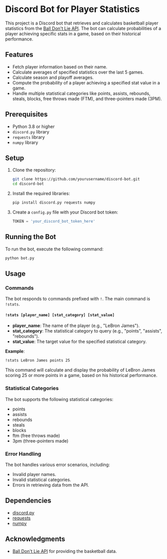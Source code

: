 # Discord Bot for Player Statistics

This project is a Discord bot that retrieves and calculates basketball player statistics from the [Ball Don't Lie API](https://www.balldontlie.io/). The bot can calculate probabilities of a player achieving specific stats in a game, based on their historical performance.

## Features

- Fetch player information based on their name.
- Calculate averages of specified statistics over the last 5 games.
- Calculate season and playoff averages.
- Compute the probability of a player achieving a specified stat value in a game.
- Handle multiple statistical categories like points, assists, rebounds, steals, blocks, free throws made (FTM), and three-pointers made (3PM).

## Prerequisites

- Python 3.8 or higher
- `discord.py` library
- `requests` library
- `numpy` library

## Setup

1. Clone the repository:
   ```sh
   git clone https://github.com/yourusername/discord-bot.git
   cd discord-bot
   ```

2. Install the required libraries:
   ```sh
   pip install discord.py requests numpy
   ```

3. Create a `config.py` file with your Discord bot token:
   ```python
   TOKEN = 'your_discord_bot_token_here'
   ```

## Running the Bot

To run the bot, execute the following command:
```sh
python bot.py
```

## Usage

### Commands

The bot responds to commands prefixed with `!`. The main command is `!stats`.

#### `!stats [player_name] [stat_category] [stat_value]`

- **player_name**: The name of the player (e.g., "LeBron James").
- **stat_category**: The statistical category to query (e.g., "points", "assists", "rebounds").
- **stat_value**: The target value for the specified statistical category.

**Example**:
```sh
!stats LeBron James points 25
```

This command will calculate and display the probability of LeBron James scoring 25 or more points in a game, based on his historical performance.

### Statistical Categories

The bot supports the following statistical categories:

- points
- assists
- rebounds
- steals
- blocks
- ftm (free throws made)
- 3pm (three-pointers made)

### Error Handling

The bot handles various error scenarios, including:
- Invalid player names.
- Invalid statistical categories.
- Errors in retrieving data from the API.

## Dependencies

- [discord.py](https://discordpy.readthedocs.io/en/stable/)
- [requests](https://docs.python-requests.org/en/latest/)
- [numpy](https://numpy.org/doc/stable/)


## Acknowledgments

- [Ball Don't Lie API](https://www.balldontlie.io/) for providing the basketball data.
